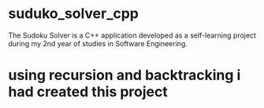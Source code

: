 # suduko_solver_cpp
The Sudoku Solver is a C++ application developed as a self-learning project during my 2nd year of studies in Software Engineering.
# using recursion and backtracking i had created this project 
